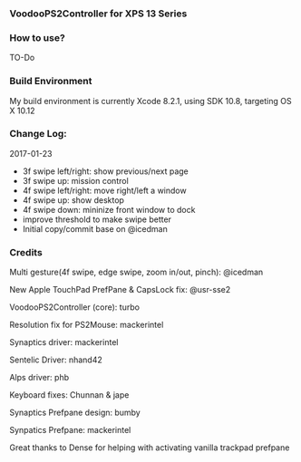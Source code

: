 ### VoodooPS2Controller for XPS 13 Series

### How to use?

TO-Do

### Build Environment

My build environment is currently Xcode 8.2.1, using SDK 10.8, targeting OS X 10.12

### Change Log:

2017-01-23

- 3f swipe left/right: show previous/next page
- 3f swipe up: mission control
- 4f swipe left/right: move right/left a window
- 4f swipe up: show desktop
- 4f swipe down: mininize front window to dock
- improve threshold to make swipe better
- Initial copy/commit base on @icedman


### Credits

Multi gesture(4f swipe, edge swipe, zoom in/out, pinch): @icedman

New Apple TouchPad PrefPane & CapsLock fix: @usr-sse2

VoodooPS2Controller (core): turbo

Resolution fix for PS2Mouse: mackerintel

Synaptics driver: mackerintel

Sentelic Driver: nhand42

Alps driver: phb

Keyboard fixes: Chunnan & jape

Synaptics Prefpane design: bumby

Synpatics Prefpane: mackerintel

Great thanks to Dense for helping with activating vanilla trackpad prefpane

